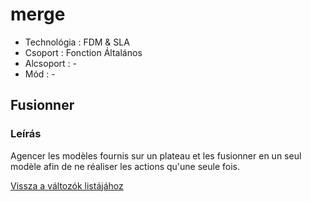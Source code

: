 # merge

* Technológia : FDM & SLA
* Csoport : Fonction Általános
* Alcsoport : -
* Mód : - 

## Fusionner

### Leírás

Agencer les modèles fournis sur un plateau et les fusionner en un seul modèle afin de ne réaliser les actions qu'une seule fois.

[Vissza a változók listájához](../../variable_list)


